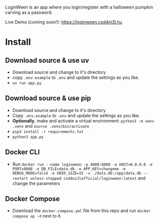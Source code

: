 LoginWeen is an app where you login/register with a halloween pumpkin carving as a password.

Live Demo (coming soon!): https://loginween.csd4ni3l.hu

# Install

## Download source & use uv
- Download source and change to it's directory
- copy `.env.example` to `.env` and update the settings as you like.
- `uv run app.py`

## Download source & use pip
- Download source and change to it's directory
- Copy `.env.example` to `.env` and update the settings as you like.
- **Optionally**, make and activate a virtual environment: `python3 -m venv .venv` and `source .venv/bin/activate`
- `pip3 install -r requirements.txt`
- `python3 app.py`

## Docker CLI
- Run `docker run --name loginween -p 8080:8080 -e HOST=0.0.0.0 -e PORT=8080 -e DB_FILE=data.db -e APP_KEY=changeme -e DEBUG_MODE=false -e GRID_SIZE=15 -v ./data.db:/app/data.db --restart unless-stopped csd4ni3lofficial/loginween:latest` and change the parameters

## Docker Compose
- Download the `docker-compose.yml` file from this repo and run `docker compose up -d` next to it.